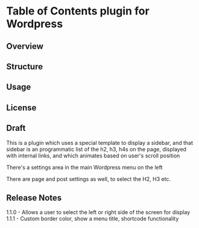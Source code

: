 # Table of Contents plugin for Wordpress

## Overview

## Structure

## Usage

## License

## Draft
This is a plugin which uses a special template to display a sidebar, and that sidebar is an programmatic list of the h2, h3, h4s on the page, displayed with internal links, and which animates based on user's scroll position

There's a settings area in the main Wordpress menu on the left

There are page and post settings as well, to select the H2, H3 etc.

## Release Notes
1.1.0 - Allows a user to select the left or right side of the screen for display
1.1.1 - Custom border color, show a menu title, shortcode functionality

